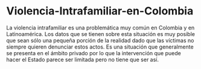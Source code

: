 # Violencia-Intrafamiliar-en-Colombia
La violencia intrafamiliar es una problemática muy común en Colombia y en Latinoamérica. Los datos que se tienen sobre esta situación es muy posible que sean sólo una pequeña porción de la realidad dado que las víctimas no siempre quieren denunciar estos actos.  Es una situación que generalmente se presenta en el ámbito privado por lo que la intervención que puede hacer el Estado parece ser limitada pero no tiene que ser así. 
